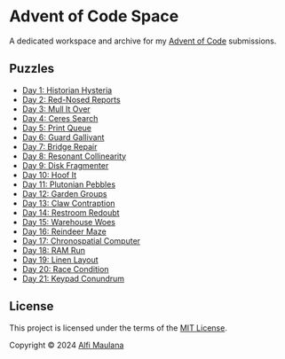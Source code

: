 # Advent of Code Space

A dedicated workspace and archive for my [Advent of Code](https://adventofcode.com/) submissions.

## Puzzles

- [Day 1: Historian Hysteria](./day-01)
- [Day 2: Red-Nosed Reports](./day-02)
- [Day 3: Mull It Over](./day-03)
- [Day 4: Ceres Search](./day-04)
- [Day 5: Print Queue](./day-05)
- [Day 6: Guard Gallivant](./day-06)
- [Day 7: Bridge Repair](./day-07)
- [Day 8: Resonant Collinearity](./day-08)
- [Day 9: Disk Fragmenter](./day-09)
- [Day 10: Hoof It](./day-10)
- [Day 11: Plutonian Pebbles](./day-11)
- [Day 12: Garden Groups](./day-12)
- [Day 13: Claw Contraption](./day-13)
- [Day 14: Restroom Redoubt](./day-14)
- [Day 15: Warehouse Woes](./day-15)
- [Day 16: Reindeer Maze](./day-16)
- [Day 17: Chronospatial Computer](./day-17)
- [Day 18: RAM Run](./day-18)
- [Day 19: Linen Layout](./day-19)
- [Day 20: Race Condition](./day-20)
- [Day 21: Keypad Conundrum](./day-21)

## License

This project is licensed under the terms of the [MIT License](./LICENSE).

Copyright © 2024 [Alfi Maulana](https://github.com/threeal)
